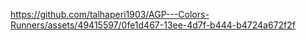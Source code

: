 

https://github.com/talhaperi1903/AGP---Colors-Runners/assets/49415597/0fe1d467-13ee-4d7f-b444-b4724a672f2f

